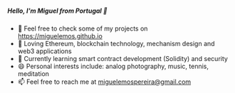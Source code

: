 ##### Hello, I'm Miguel from Portugal 👋

- 📝 Feel free to check some of my projects on https://miguelemos.github.io
- 💙 Loving Ethereum, blockchain technology, mechanism design and web3 applications 
- 🌱 Currently learning smart contract development (Solidity) and security 
- 😄 Personal interests include: analog photography, music, tennis, meditation
- 📫 Feel free to reach me at miguelemospereira@gmail.com

<!--
**miguelemos/miguelemos** is a ✨ _special_ ✨ repository because its `README.md` (this file) appears on your GitHub profile.
-->

